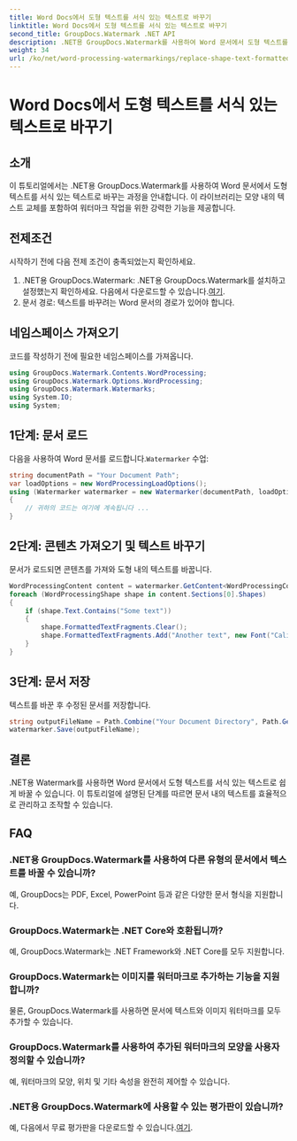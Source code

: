 ```yaml
---
title: Word Docs에서 도형 텍스트를 서식 있는 텍스트로 바꾸기
linktitle: Word Docs에서 도형 텍스트를 서식 있는 텍스트로 바꾸기
second_title: GroupDocs.Watermark .NET API
description: .NET용 GroupDocs.Watermark를 사용하여 Word 문서에서 도형 텍스트를 서식 있는 텍스트로 바꾸는 방법을 알아보세요. 문서 편집 기능을 쉽게 사용할 수 있습니다.
weight: 34
url: /ko/net/word-processing-watermarkings/replace-shape-text-formatted-text-word-docs/
---
```


# Word Docs에서 도형 텍스트를 서식 있는 텍스트로 바꾸기

## 소개
이 튜토리얼에서는 .NET용 GroupDocs.Watermark를 사용하여 Word 문서에서 도형 텍스트를 서식 있는 텍스트로 바꾸는 과정을 안내합니다. 이 라이브러리는 모양 내의 텍스트 교체를 포함하여 워터마크 작업을 위한 강력한 기능을 제공합니다.
## 전제조건
시작하기 전에 다음 전제 조건이 충족되었는지 확인하세요.
1.  .NET용 GroupDocs.Watermark: .NET용 GroupDocs.Watermark를 설치하고 설정했는지 확인하세요. 다음에서 다운로드할 수 있습니다.[여기](https://releases.groupdocs.com/Watermark/net/).
2. 문서 경로: 텍스트를 바꾸려는 Word 문서의 경로가 있어야 합니다.

## 네임스페이스 가져오기
코드를 작성하기 전에 필요한 네임스페이스를 가져옵니다.
```csharp
using GroupDocs.Watermark.Contents.WordProcessing;
using GroupDocs.Watermark.Options.WordProcessing;
using GroupDocs.Watermark.Watermarks;
using System.IO;
using System;
```
## 1단계: 문서 로드
 다음을 사용하여 Word 문서를 로드합니다.`Watermarker` 수업:
```csharp
string documentPath = "Your Document Path";
var loadOptions = new WordProcessingLoadOptions();
using (Watermarker watermarker = new Watermarker(documentPath, loadOptions))
{
    // 귀하의 코드는 여기에 계속됩니다 ...
}
```
## 2단계: 콘텐츠 가져오기 및 텍스트 바꾸기
문서가 로드되면 콘텐츠를 가져와 도형 내의 텍스트를 바꿉니다.
```csharp
WordProcessingContent content = watermarker.GetContent<WordProcessingContent>();
foreach (WordProcessingShape shape in content.Sections[0].Shapes)
{
    if (shape.Text.Contains("Some text"))
    {
        shape.FormattedTextFragments.Clear();
        shape.FormattedTextFragments.Add("Another text", new Font("Calibri", 19, FontStyle.Bold), Color.Red, Color.Aqua);
    }
}
```
## 3단계: 문서 저장
텍스트를 바꾼 후 수정된 문서를 저장합니다.
```csharp
string outputFileName = Path.Combine("Your Document Directory", Path.GetFileName(documentPath));
watermarker.Save(outputFileName);
```

## 결론
.NET용 Watermark를 사용하면 Word 문서에서 도형 텍스트를 서식 있는 텍스트로 쉽게 바꿀 수 있습니다. 이 튜토리얼에 설명된 단계를 따르면 문서 내의 텍스트를 효율적으로 관리하고 조작할 수 있습니다.

## FAQ
### .NET용 GroupDocs.Watermark를 사용하여 다른 유형의 문서에서 텍스트를 바꿀 수 있습니까?
예, GroupDocs는 PDF, Excel, PowerPoint 등과 같은 다양한 문서 형식을 지원합니다.
### GroupDocs.Watermark는 .NET Core와 호환됩니까?
예, GroupDocs.Watermark는 .NET Framework와 .NET Core를 모두 지원합니다.
### GroupDocs.Watermark는 이미지를 워터마크로 추가하는 기능을 지원합니까?
물론, GroupDocs.Watermark를 사용하면 문서에 텍스트와 이미지 워터마크를 모두 추가할 수 있습니다.
### GroupDocs.Watermark를 사용하여 추가된 워터마크의 모양을 사용자 정의할 수 있습니까?
예, 워터마크의 모양, 위치 및 기타 속성을 완전히 제어할 수 있습니다.
### .NET용 GroupDocs.Watermark에 사용할 수 있는 평가판이 있습니까?
 예, 다음에서 무료 평가판을 다운로드할 수 있습니다.[여기](https://releases.groupdocs.com/).